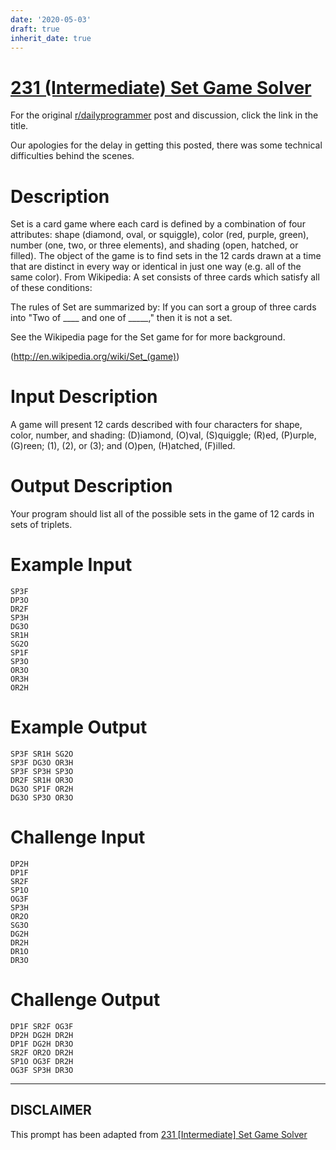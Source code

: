 ```yaml
---
date: '2020-05-03'
draft: true
inherit_date: true
---
```


# [231 (Intermediate) Set Game Solver](https://www.reddit.com/r/dailyprogrammer/comments/3ke4l6/20150909_challenge_231_intermediate_set_game/)

For the original [r/dailyprogrammer](https://www.reddit.com/r/dailyprogrammer/) post and discussion, click the link in the title.

Our apologies for the delay in getting this posted, there was some technical difficulties behind the scenes. 

# Description
Set is a card game where each card is defined by a combination of four attributes: shape (diamond, oval, or squiggle), color (red, purple, green), number (one, two, or three elements), and shading (open, hatched, or filled). The object of the game is to find sets in the 12 cards drawn at a time that are distinct in every way or identical in just one way (e.g. all of the same color). From Wikipedia: A set consists of three cards which satisfy all of these conditions:

The rules of Set are summarized by: If you can sort a group of three cards into "Two of ____ and one of _____," then it is not a set.

See the Wikipedia page for the Set game
 for for more background. 

(http://en.wikipedia.org/wiki/Set_(game))
# Input Description
A game will present 12 cards described with four characters for shape, color, number, and shading: (D)iamond, (O)val, (S)quiggle; (R)ed, (P)urple, (G)reen; (1), (2), or (3); and (O)pen, (H)atched, (F)illed.

# Output Description
Your program should list all of the possible sets in the game of 12 cards in sets of triplets.

# Example Input

```
SP3F
DP3O
DR2F
SP3H
DG3O
SR1H
SG2O
SP1F
SP3O
OR3O
OR3H
OR2H
```
# Example Output

```
SP3F SR1H SG2O
SP3F DG3O OR3H
SP3F SP3H SP3O
DR2F SR1H OR3O
DG3O SP1F OR2H
DG3O SP3O OR3O
```
# Challenge Input

```
DP2H
DP1F
SR2F
SP1O
OG3F
SP3H
OR2O
SG3O
DG2H
DR2H
DR1O
DR3O
```
# Challenge Output

```
DP1F SR2F OG3F
DP2H DG2H DR2H 
DP1F DG2H DR3O 
SR2F OR2O DR2H 
SP1O OG3F DR2H 
OG3F SP3H DR3O
```

----
## **DISCLAIMER**
This prompt has been adapted from [231 [Intermediate] Set Game Solver](https://www.reddit.com/r/dailyprogrammer/comments/3ke4l6/20150909_challenge_231_intermediate_set_game/
)
